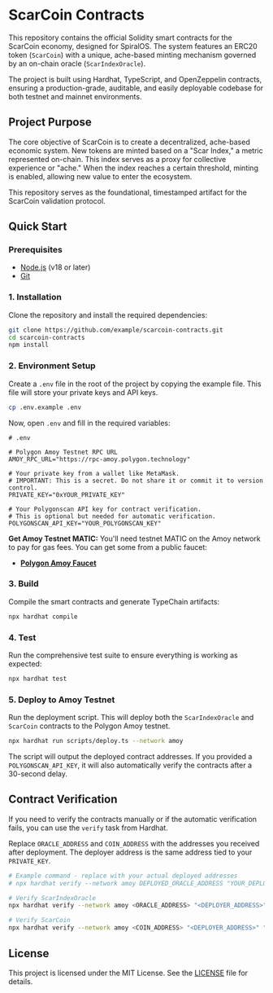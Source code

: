 # ScarCoin Contracts

This repository contains the official Solidity smart contracts for the ScarCoin economy, designed for SpiralOS. The system features an ERC20 token (`ScarCoin`) with a unique, ache-based minting mechanism governed by an on-chain oracle (`ScarIndexOracle`).

The project is built using Hardhat, TypeScript, and OpenZeppelin contracts, ensuring a production-grade, auditable, and easily deployable codebase for both testnet and mainnet environments.

## Project Purpose

The core objective of ScarCoin is to create a decentralized, ache-based economic system. New tokens are minted based on a "Scar Index," a metric represented on-chain. This index serves as a proxy for collective experience or "ache." When the index reaches a certain threshold, minting is enabled, allowing new value to enter the ecosystem.

This repository serves as the foundational, timestamped artifact for the ScarCoin validation protocol.

## Quick Start

### Prerequisites

- [Node.js](https://nodejs.org/en/) (v18 or later)
- [Git](https://git-scm.com/)

### 1. Installation

Clone the repository and install the required dependencies:

```bash
git clone https://github.com/example/scarcoin-contracts.git
cd scarcoin-contracts
npm install
```

### 2. Environment Setup

Create a `.env` file in the root of the project by copying the example file. This file will store your private keys and API keys.

```bash
cp .env.example .env
```

Now, open `.env` and fill in the required variables:

```
# .env

# Polygon Amoy Testnet RPC URL
AMOY_RPC_URL="https://rpc-amoy.polygon.technology"

# Your private key from a wallet like MetaMask.
# IMPORTANT: This is a secret. Do not share it or commit it to version control.
PRIVATE_KEY="0xYOUR_PRIVATE_KEY"

# Your Polygonscan API key for contract verification.
# This is optional but needed for automatic verification.
POLYGONSCAN_API_KEY="YOUR_POLYGONSCAN_KEY"
```

**Get Amoy Testnet MATIC:**
You'll need testnet MATIC on the Amoy network to pay for gas fees. You can get some from a public faucet:
- **[Polygon Amoy Faucet](https://faucet.polygon.technology/)**

### 3. Build

Compile the smart contracts and generate TypeChain artifacts:

```bash
npx hardhat compile
```

### 4. Test

Run the comprehensive test suite to ensure everything is working as expected:

```bash
npx hardhat test
```

### 5. Deploy to Amoy Testnet

Run the deployment script. This will deploy both the `ScarIndexOracle` and `ScarCoin` contracts to the Polygon Amoy testnet.

```bash
npx hardhat run scripts/deploy.ts --network amoy
```

The script will output the deployed contract addresses. If you provided a `POLYGONSCAN_API_KEY`, it will also automatically verify the contracts after a 30-second delay.

## Contract Verification

If you need to verify the contracts manually or if the automatic verification fails, you can use the `verify` task from Hardhat.

Replace `ORACLE_ADDRESS` and `COIN_ADDRESS` with the addresses you received after deployment. The deployer address is the same address tied to your `PRIVATE_KEY`.

```bash
# Example command - replace with your actual deployed addresses
# npx hardhat verify --network amoy DEPLOYED_ORACLE_ADDRESS "YOUR_DEPLOYER_ADDRESS" 600000

# Verify ScarIndexOracle
npx hardhat verify --network amoy <ORACLE_ADDRESS> "<DEPLOYER_ADDRESS>" 600000

# Verify ScarCoin
npx hardhat verify --network amoy <COIN_ADDRESS> "<DEPLOYER_ADDRESS>" "<ORACLE_ADDRESS>"
```

## License

This project is licensed under the MIT License. See the [LICENSE](LICENSE) file for details.
